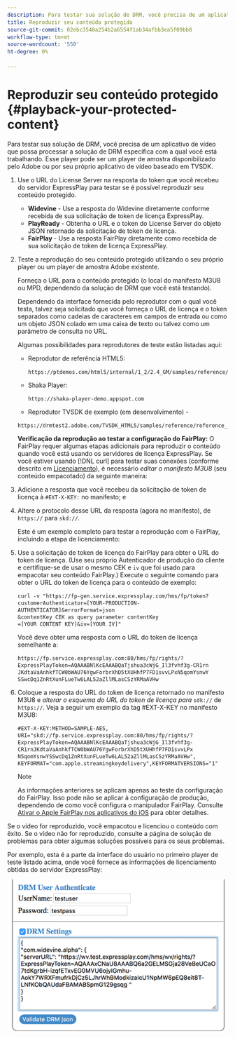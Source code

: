 ```yaml
---
description: Para testar sua solução de DRM, você precisa de um aplicativo de vídeo que possa processar a solução de DRM específica com a qual você está trabalhando. Esse player pode ser um player de amostra disponibilizado pelo Adobe ou por seu próprio aplicativo de vídeo baseado em TVSDK.
title: Reproduzir seu conteúdo protegido
source-git-commit: 02ebc3548a254b2a6554f1ab34afbb3ea5f09bb8
workflow-type: tm+mt
source-wordcount: '550'
ht-degree: 0%

---
```


# Reproduzir seu conteúdo protegido {#playback-your-protected-content}

Para testar sua solução de DRM, você precisa de um aplicativo de vídeo que possa processar a solução de DRM específica com a qual você está trabalhando. Esse player pode ser um player de amostra disponibilizado pelo Adobe ou por seu próprio aplicativo de vídeo baseado em TVSDK.

1. Use o URL do License Server na resposta do token que você recebeu do servidor ExpressPlay para testar se é possível reproduzir seu conteúdo protegido.

   * **Widevine** - Use a resposta do Widevine diretamente conforme recebida de sua solicitação de token de licença ExpressPlay.
   * **PlayReady** - Obtenha o URL e o token do License Server do objeto JSON retornado da solicitação de token de licença.
   * **FairPlay** - Use a resposta FairPlay diretamente como recebida de sua solicitação de token de licença ExpressPlay.

1. Teste a reprodução do seu conteúdo protegido utilizando o seu próprio player ou um player de amostra Adobe existente.

   Forneça o URL para o conteúdo protegido (o local do manifesto M3U8 ou MPD, dependendo da solução de DRM que você está testando).

   Dependendo da interface fornecida pelo reprodutor com o qual você testa, talvez seja solicitado que você forneça o URL de licença e o token separados como cadeias de caracteres em campos de entrada ou como um objeto JSON colado em uma caixa de texto ou talvez como um parâmetro de consulta no URL.

   Algumas possibilidades para reprodutores de teste estão listadas aqui:

   * Reprodutor de referência HTML5:

     ```
     https://ptdemos.com/html5/internal/1_2/2.4_GM/samples/reference/reference_player.html
     ```

   * Shaka Player:

     ```
     https://shaka-player-demo.appspot.com
     ```

   * Reprodutor TVSDK de exemplo (em desenvolvimento) -

   ```
   https://drmtest2.adobe.com/TVSDK_HTML5/samples/reference/reference_player.html
   ```

   **Verificação da reprodução ao testar a configuração do FairPlay:** O FairPlay requer algumas etapas adicionais para reproduzir o conteúdo quando você está usando os servidores de licença ExpressPlay. Se você estiver usando [!DNL curl] para testar suas conexões (conforme descrito em [Licenciamento](../../multi-drm-workflows/quick-start/handle-the-licensing.md)), é necessário *editar o manifesto M3U8* (seu conteúdo empacotado) da seguinte maneira:

1. Adicione a resposta que você recebeu da solicitação de token de licença à `#EXT-X-KEY:` no manifesto; e
1. Altere o protocolo desse URL da resposta (agora no manifesto), de `https://` para `skd://`.

   Este é um exemplo completo para testar a reprodução com o FairPlay, incluindo a etapa de licenciamento:

1. Use a solicitação de token de licença do FairPlay para obter o URL do token de licença. (Use seu próprio Autenticador de produção do cliente e certifique-se de usar o mesmo CEK e `iv` que foi usado para empacotar seu conteúdo FairPlay.) Execute o seguinte comando para obter o URL do token de licença para o conteúdo de exemplo:

   ```
   curl -v "https://fp-gen.service.expressplay.com/hms/fp/token? 
   customerAuthenticator=[YOUR-PRODUCTION-AUTHENTICATOR]&errorFormat=json 
   &contentKey CEK as query parameter contentKey 
   =[YOUR CONTENT KEY]&iv=[YOUR IV]"
   ```

   Você deve obter uma resposta com o URL do token de licença semelhante a:

   ```
   https://fp.service.expressplay.com:80/hms/fp/rights/? 
   ExpressPlayToken=AQAAABNlKcEAAABQaTjshua3cWjG_Il3fvhf3g-CR1rn 
   JKdtaVaAnhkfTCW0bWAU76YgwForbrXhD5tXUHhfP7FD1svvLPxN5qomYsnwY 
   SSwcDq1ZnRtXunFLueTw6LAL52aZllMLasCSzYRMaAVHw 
   ```

1. Coloque a resposta do URL do token de licença retornado no manifesto M3U8 e *alterar o esquema do URL do token de licença para* `sdk://` de `https://`. Veja a seguir um exemplo da tag #EXT-X-KEY no manifesto M3U8:

   ```
   #EXT-X-KEY:METHOD=SAMPLE-AES, 
   URI="skd://fp.service.expressplay.com:80/hms/fp/rights/? 
   ExpressPlayToken=AQAAABNlKcEAAABQaTjshua3cWjG_Il3fvhf3g- 
   CR1rnJKdtaVaAnhkfTCW0bWAU76YgwForbrXhD5tXUHhfP7FD1svvLPx 
   N5qomYsnwYSSwcDq1ZnRtXunFLueTw6LAL52aZllMLasCSzYRMaAVHw", 
   KEYFORMAT="com.apple.streamingkeydelivery",KEYFORMATVERSIONS="1"
   ```

   >[!NOTE]
   >
   >As informações anteriores se aplicam apenas ao teste da configuração do FairPlay. Isso pode não se aplicar à configuração de produção, dependendo de como você configura o manipulador FairPlay. Consulte [Ativar o Apple FairPlay nos aplicativos do iOS](../../../programming/tvsdk-3x-ios-prog/ios-3x-drm-content-security/ios-3x-apple-fairplay-tvsdk.md) para obter detalhes.

Se o vídeo for reproduzido, você empacotou e licenciou o conteúdo com êxito. Se o vídeo não for reproduzido, consulte a página de solução de problemas para obter algumas soluções possíveis para os seus problemas.

<!--<a id="example_603D92A1F3924467B5D66EC862B8F59C"></a>-->

Por exemplo, esta é a parte da interface do usuário no primeiro player de teste listado acima, onde você fornece as informações de licenciamento obtidas do servidor ExpressPlay:

<!--<a id="fig_zjy_q2c_rw"></a>-->

![](assets/sample-player-drm-settings-web.png)
